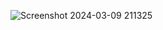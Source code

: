 ![Screenshot 2024-03-09 211325](https://github.com/RahtriGunantha/Prototype2/assets/64734950/ccc46eea-9f98-47ad-8f1e-13ca47fd4d8e)
